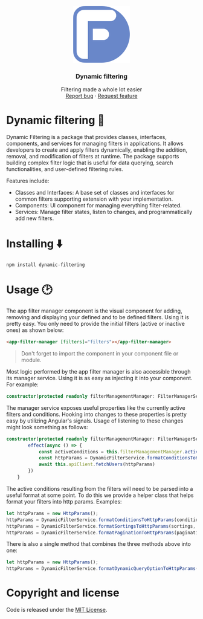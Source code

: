 <p align="center">
  <a href="https://getbootstrap.com/">
    <img src="./dynamic-filtering-logo.svg" alt="Dynamic filtering logo" width="150" height="150">
  </a>
</p>

<h3 align="center">Dynamic filtering</h3>

<p align="center">
  Filtering made a whole lot easier
  <br>
  <a href="https://github.com/JobHaast/dynamic-filtering/issues/new">Report bug</a>
  ·
  <a href="https://github.com/JobHaast/dynamic-filtering/issues/new">Request feature</a>
</p>

# Dynamic filtering 🔎

Dynamic Filtering is a package that provides classes, interfaces, components, and services for managing filters in applications. It allows developers to create and apply filters dynamically, enabling the addition, removal, and modification of filters at runtime. The package supports building complex filter logic that is useful for data querying, search functionalities, and user-defined filtering rules.

Features include:

-   Classes and Interfaces: A base set of classes and interfaces for common filters supporting extension with your implementation.
-   Components: UI component for managing everything filter-related.
-   Services: Manage filter states, listen to changes, and programmatically add new filters.

# Installing ⬇️

```shell
npm install dynamic-filtering
```

# Usage 🕑

The app filter manager component is the visual component for adding, removing and displaying your defined and to be defined filters. Using it is pretty easy. You only need to provide the initial filters (active or inactive ones) as shown below:

```HTML
<app-filter-manager [filters]="filters"></app-filter-manager>
```

> Don't forget to import the component in your component file or module.

Most logic performed by the app filter manager is also accessible through its manager service. Using it is as easy as injecting it into your component. For example:

```ts
constructor(protected readonly filterManagementManager: FilterManagerService) {}
```

The manager service exposes useful properties like the currently active filters and conditions. Hooking into changes to these properties is pretty easy by utilizing Angular's signals. Usage of listening to these changes might look something as follows:

```ts
constructor(protected readonly filterManagementManager: FilterManagerService) {
        effect(async () => {
            const activeConditions = this.filterManagementManager.activeConditions()
            const httpParams = DynamicFilterService.formatConditionsToHttpParams(activeConditions, new HttpParams())
            await this.apiClient.fetchUsers(httpParams)
        })
    }
```

The active conditions resulting from the filters will need to be parsed into a useful format at some point. To do this we provide a helper class that helps format your filters into http params. Examples:

```ts
let httpParams = new HttpParams();
httpParams = DynamicFilterService.formatConditionsToHttpParams(conditions, httpParams);
httpParams = DynamicFilterService.formatSortingsToHttpParams(sortings, httpParams);
httpParams = DynamicFilterService.formatPaginationToHttpParams(pagination, httpParams);
```

There is also a single method that combines the three methods above into one:

```ts
let httpParams = new HttpParams();
httpParams = DynamicFilterService.formatDynamicQueryOptionToHttpParams(dynamicQueryOption, httpParams);
```

# Copyright and license

Code is released under the [MIT License](https://github.com/JobHaast/dynamic-filtering/blob/main/LICENSE).

